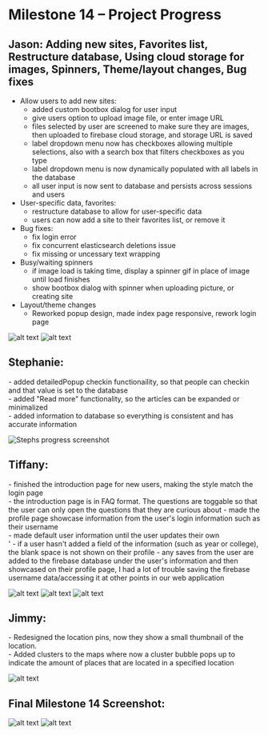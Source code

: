<h1> Milestone 14 – Project Progress </h1>

<h2> Jason: Adding new sites, Favorites list, Restructure database, Using cloud storage for images, Spinners, Theme/layout changes, Bug fixes</h2>

* Allow users to add new sites:
  * added custom bootbox dialog for user input
  * give users option to upload image file, or enter image URL
  * files selected by user are screened to make sure they are images, then uploaded to firebase cloud storage, and storage URL is saved
  * label dropdown menu now has checkboxes allowing multiple selections, also with a search box that filters checkboxes as you type
  * label dropdown menu is now dynamically populated with all labels in the database
  * all user input is now sent to database and persists across sessions and users
* User-specific data, favorites:
  * restructure database to allow for user-specific data
  * users can now add a site to their favorites list, or remove it
* Bug fixes:
  * fix login error
  * fix concurrent elasticsearch deletions issue
  * fix missing or uncessary text wrapping
* Busy/waiting spinners
  * if image load is taking time, display a spinner gif in place of image until load finishes
  * show bootbox dialog with spinner when uploading picture, or creating site
* Layout/theme changes
  * Reworked popup design, made index page responsive, rework login page


![alt text][jason_update]
![alt text][jason_update2]


<h2> Stephanie:  </h2>
<p>
- added detailedPopup checkin functionaility, so that people can checkin and that value is set to the database <br>
- added "Read more" functionality, so the articles can be expanded or minimalized <br>
- added information to database so everything is consistent and has accurate information

</p>

![Stephs progress screenshot][steph_update]

<h2> Tiffany:   </h2>
<p> 
- finished the introduction page for new users, making the style match the login page <br />
- the introduction page is in FAQ format. The questions are toggable so that the user can only open the questions that they are curious about </ br>
    - made the profile page showcase information from the user's login information such as their username <br />
    - made default user information until the user updates their own <br />'
    - if a user hasn't added a field of the information (such as year or college), the blank space is not shown on their profile </ br>
    - any saves from the user are added to the firebase database under the user's information and then
    showcased on their profile page, I had a lot of trouble saving the firebase username data/accessing it at other points in our web application<br />
</p>

![alt text][tiffany_update1]
![alt text][tiffany_update2]
![alt text][tiffany_update3]


<h2> Jimmy:  </h2>
<p>
- Redesigned the location pins, now they show a small thumbnail of the location. <br />
- Added clusters to the maps where now a cluster bubble pops up to indicate the amount of places that are located in a specified location <br/>


</p>

![alt text][jimmy_update]


<h2> Final Milestone 14 Screenshot: </h2>

![alt text][final_update]
![alt text][final_update2]

[jason_update]: ../images/milestone14/jason.png "jason update"
[jason_update2]: ../images/milestone14/jason2.png "jason update2"
[jimmy_update]: ../images/milestone14/jimmy.PNG "jimmy update"
[steph_update]: ../images/milestone14/stephUpdate.png
[tiffany_update1]: ../images/milestone14/tiff1.PNG "tiff update 1"
[tiffany_update2]: ../images/milestone14/tiff2.PNG "tiff update 2"
[tiffany_update3]: ../images/milestone14/tiff3.PNG "tiff update 3"
[final_update]: ../images/milestone14/ "Final Screenshot"

[final_update2]: ../images/milestone14/ "Final Screenshot"
